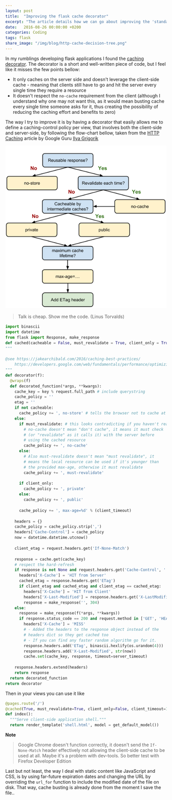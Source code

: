 ```yaml
---
layout: post
title:  "Improving the flask cache decorator"
excerpt: "The article details how we can go about improving the 'standard' flask cache decorator, more specifically suggesting an API that easily resembles and relates to the client-side/browser caching-control policy"
date:   2016-08-26 00:00:00 +0200
categories: Coding
tags: flask
share_image: "/img/blog/http-cache-decision-tree.png"
---
```


In my rumblings developing flask applications I found the [caching decorator](http://flask.pocoo.org/docs/0.11/patterns/viewdecorators/#caching-decorator).
The decorator is a short and well-written piece of code, but I feel like it misses the few points bellow:

- It only caches on the server side and doesn't leverage the client-side cache - meaning that clients still have to go and hit the server every single time they require a resource
- It doesn't respect the `no-cache` requirement from the client (although I understand why one may not want this, as it would mean busting cache every single time someone asks for it, thus creating the possibility of reducing the caching effort and benefits to zero)

The way I try to improve it is by having a decorator that easily allows me to
define a caching-control policy per view, that involves both the client-side and
server-side, by following the flow-chart bellow, taken from the [HTTP Caching](https://developers.google.com/web/fundamentals/performance/optimizing-content-efficiency/http-caching)
article by Google Guru [Ilya Grigorik](https://www.igvita.com/)

![HTTP cache decision tree](/img/blog/http-cache-decision-tree.png)

> Talk is cheap. Show me the code. (Linus Torvalds)

```python
import binascii
import datetime
from flask import Response, make_response
def cached(cacheable = False, must_revalidate = True, client_only = True, client_timeout = 0, server_timeout = 5 * 60, key='view/%s'):
"""

@see https://jakearchibald.com/2016/caching-best-practices/
    https://developers.google.com/web/fundamentals/performance/optimizing-content-efficiency/http-caching
"""
def decorator(f):
  @wraps(f)
  def decorated_function(*args, **kwargs):
    cache_key = key % request.full_path # include querystring
    cache_policy = ''
    etag = ''
    if not cacheable:
      cache_policy += ', no-store' # tells the browser not to cache at all
    else:
      if must_revalidate: # this looks contradicting if you haven't read the article.
        # no-cache doesn't mean "don't cache", it means it must check
        # (or "revalidate" as it calls it) with the server before
        # using the cached resource
        cache_policy += ', no-cache'
      else:
        # Also must-revalidate doesn't mean "must revalidate", it
        # means the local resource can be used if it's younger than
        # the provided max-age, otherwise it must revalidate
        cache_policy += ', must-revalidate'

      if client_only:
        cache_policy += ', private'
      else:
        cache_policy += ', public'

      cache_policy += ', max-age=%d' % (client_timeout)

    headers = {}
    cache_policy = cache_policy.strip(',')
    headers['Cache-Control'] = cache_policy
    now = datetime.datetime.utcnow()

    client_etag = request.headers.get('If-None-Match')

    response = cache.get(cache_key)
    # respect the hard-refresh
    if response is not None and request.headers.get('Cache-Control', '') != 'no-cache':
      headers['X-Cache'] = 'HIT from Server'
      cached_etag = response.headers.get('ETag')
      if client_etag and cached_etag and client_etag == cached_etag:
        headers['X-Cache'] = 'HIT from Client'
        headers['X-Last-Modified'] = response.headers.get('X-LastModified')
        response = make_response('', 304)
    else:
      response = make_response(f(*args, **kwargs))
      if response.status_code == 200 and request.method in ['GET', 'HEAD']:
        headers['X-Cache'] = 'MISS'
        # - Added the headers to the response object instead of the
        # headers dict so they get cached too
        # - If you can find any faster random algorithm go for it.
        response.headers.add('ETag', binascii.hexlify(os.urandom(4)))
        response.headers.add('X-Last-Modified', str(now))
        cache.set(cache_key, response, timeout=server_timeout)

    response.headers.extend(headers)
    return response
  return decorated_function
return decorator

```

Then in your views you can use it like

```python
@pages.route('/')
@cached(True, must_revalidate=True, client_only=False, client_timeout=120, server_timeout=5*60)
def index():
  """Serve client-side application shell."""
  return render_template('shell.html', model = get_default_model())
```

**Note**

> Google Chrome doesn't function correctly, it doesn't send the `If-None-Match` header effectively not allowing the client-side cache to be used at all. Maybe it's a problem with dev-tools. So better test with Firefox Developer Edition

Last but not least, the way I deal with static content like JavaScript and CSS,
is by using far-future expiration dates and changing the URL by overriding the `url_for`
function to include the modified date of the file on disk.
That way, cache busting is already done from the moment I save the file..
